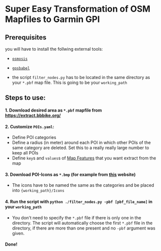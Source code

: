 # Super Easy Transformation of OSM Mapfiles to Garmin GPI

## Prerequisites
you will have to install the follwing external tools:
-  [`osmosis`](https://github.com/openstreetmap/osmosis)
-  [`gpsbabel`](https://github.com/GPSBabel/gpsbabel)

- the script `filter_nodes.py` has to be located in the same directory as your `*.pbf` map file. This is going to be your `working_path`

## Steps to use:

#### 1. Download desired area as `*.pbf` mapfile from https://extract.bbbike.org/
#### 2. Customize `POIs.yaml`:
- Define POI categories
- Define a radius (in meter) around each POI in which other POIs of the same category are deleted. Set this to a really really large number to keep all POIs
- Define `key`s and `values`s of [Map Features](https://wiki.openstreetmap.org/wiki/Map_features) that you want extract from the map
#### 3. Download POI-Icons as `*.bmp` (for example from [this](https://www.pocketnavigation.de/poidownload/pocketnavigation/de/?device-format-id=4&country=DE#selection-step2) website)
- The icons have to be named the same as the categories and be placed into `{working_path}/Icons`
#### 4. Run the script with `python ./filter_nodes.py -pbf [pbf_file_name]` in your `working_path`
- You don't need to specify the `*.pbf` file if there is only one in the directory. The script will automatically choose the first `*.pbf` file in the directory, if there are more than one present and no `-pbf` argument was given.
#### Done!
